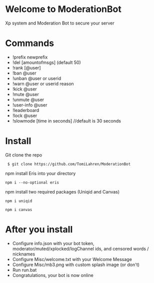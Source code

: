 
# Welcome to ModerationBot
Xp system and Moderation Bot to secure your server
# Commands
  - !prefix newprefix
  - !del [amountofmsgs] (default 50)
  - !rank [@user]
  - !ban @user
  - !unban @user or userid
  - !warn @user or userid reason
  - !kick @user
  - !mute @user
  - !unmute @user
  - !user-info @user
  - !leaderboard
  - !lock @user
  - !slowmode [time in seconds] //default is 30 seconds
# Install
  <div id="install">
  Git clone the repo
  <pre><code> $ git clone https://github.com/TomiLahren/ModerationBot</code></pre>
  
  npm install Eris into your directory
  <pre><code>npm i --no-optional eris</code></pre>
  npm install two required packages (Uniqid and Canvas)
  <pre><code>npm i uniqid</code></pre>
  <pre><code>npm i canvas</code></pre>
 # After you install
  <ul>
  <li>Configure info.json with your bot token, moderator/muted/xplocked/logChannel ids, and censored words / nicknames</li>
  <li>Configure Misc/welcome.txt with your Welcome Message</li>
  <li>Configure Misc/mb3.png with custom splash image (or don't)</li>
  <li>Run run.bat</li>
  <li>Congratulations, your bot is now online</li>
  </ul>
  </div>
